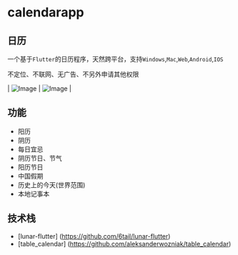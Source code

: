 # calendarapp

## 日历

一个基于`Flutter`的日历程序，天然跨平台，支持`Windows`,`Mac`,`Web`,`Android`,`IOS`

不定位、不联网、无广告、不另外申请其他权限

| ![Image](https://github.com/s-min-sys/calendarapp/blob/main/assets_desc/snapshot1.jpg?raw=true) | ![Image](https://github.com/s-min-sys/calendarapp/blob/main/assets_desc/snapshot2.jpg?raw=true) |


## 功能

* 阳历
* 阴历
* 每日宜忌
* 阴历节日、节气
* 阳历节日
* 中国假期
* 历史上的今天(世界范围)
* 本地记事本



## 技术栈

* [lunar-flutter] (https://github.com/6tail/lunar-flutter)
* [table_calendar] (https://github.com/aleksanderwozniak/table_calendar)
